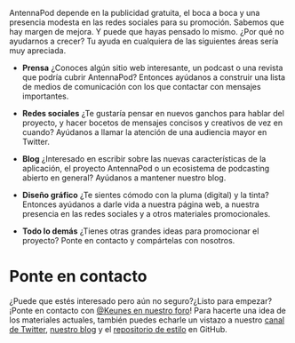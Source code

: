 AntennaPod depende en la publicidad gratuita, el boca a boca y una presencia modesta en las redes sociales para su promoción. Sabemos que hay margen de mejora. Y puede que hayas pensado lo mismo. ¿Por qué no ayudarnos a crecer? Tu ayuda en cualquiera de las siguientes áreas sería muy apreciada.

* **Prensa** ¿Conoces algún sitio web interesante, un podcast o una revista que podría cubrir AntennaPod? Entonces ayúdanos a construir una lista de medios de comunicación con los que contactar con mensajes importantes.

* **Redes sociales** ¿Te gustaría pensar en nuevos ganchos para hablar del proyecto, y hacer bocetos de mensajes concisos y creativos de vez en cuando? Ayúdanos a llamar la atención de una audiencia mayor en Twitter.

* **Blog** ¿Interesado en escribir sobre las nuevas características de la aplicación, el proyecto AntennaPod o un ecosistema de podcasting abierto en general? Ayúdanos a mantener nuestro blog.

* **Diseño gráfico** ¿Te sientes cómodo con la pluma (digital) y la tinta? Entonces ayúdanos a darle vida a nuestra página web, a nuestra presencia en las redes sociales y a otros materiales promocionales.

* **Todo lo demás** ¿Tienes otras grandes ideas para promocionar el proyecto? Ponte en contacto y compártelas con nosotros.

# Ponte en contacto

¿Puede que estés interesado pero aún no seguro?¿Listo para empezar?¡Ponte en contacto con [@Keunes en nuestro foro](https://forum.antennapod.org/u/keunes)! Para hacerte una idea de los materiales actuales, también puedes echarle un vistazo a nuestro [canal de Twitter](https://www.twitter.com/antennapod), [nuestro blog](/blog) y el [repositorio de estilo](https://github.com/AntennaPod/Branding) en GitHub.
